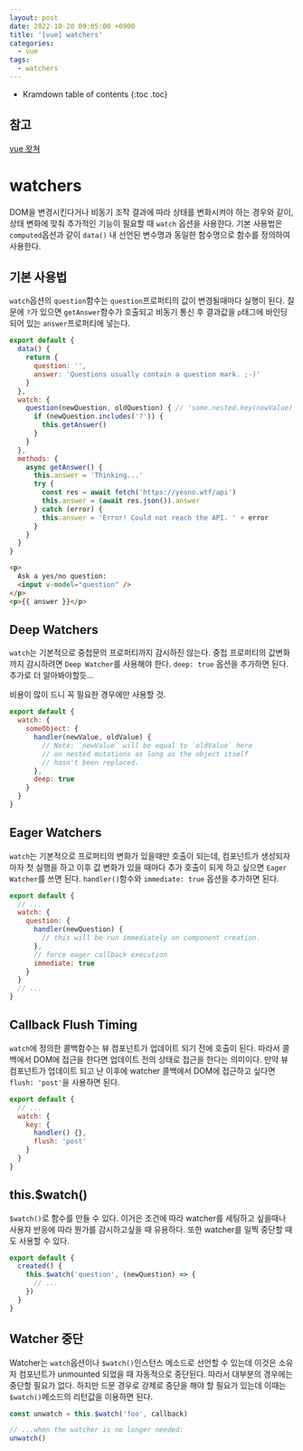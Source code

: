 ```yaml
---
layout: post
date: 2022-10-20 09:05:00 +0900
title: '[vue] watchers'
categories:
  - vue
tags:
  - watchers
---
```


* Kramdown table of contents
{:toc .toc}

## 참고

[vue 왓쳐](https://vuejs.org/guide/essentials/watchers.html)


# watchers

DOM을 변경시킨다거나 비동기 조작 결과에 따라 상태를 변화시켜야 하는 경우와 같이, 상태 변화에 맞춰 추가적인 기능이 필요할 때 `watch` 옵션을 사용한다. 
기본 사용법은 `computed`옵션과 같이 `data()` 내 선언된 변수명과 동일한 함수명으로 함수를 정의하여 사용한다. 


## 기본 사용법

`watch`옵션의 `question`함수는 `question`프로퍼티의 값이 변경될때마다 실행이 된다. 질문에 `?`가 있으면  `getAnswer`함수가 호출되고 비동기 통신 후 결과값을 `p`태그에 바인딩되어 있는 `answer`프로퍼티에 넣는다. 

```js
export default {
  data() {
    return {
      question: '',
      answer: 'Questions usually contain a question mark. ;-)'
    }
  },
  watch: {
    question(newQuestion, oldQuestion) { // 'some.nested.key(newValue) {}' 와 같이 '.'으로 연결된 경로로도 된다고 하는데 잘???
      if (newQuestion.includes('?')) {
        this.getAnswer()
      }
    }
  },
  methods: {
    async getAnswer() {
      this.answer = 'Thinking...'
      try {
        const res = await fetch('https://yesno.wtf/api')
        this.answer = (await res.json()).answer
      } catch (error) {
        this.answer = 'Error! Could not reach the API. ' + error
      }
    }
  }
}
```

```html
<p>
  Ask a yes/no question:
  <input v-model="question" />
</p>
<p>{{ answer }}</p>
```

## Deep Watchers

`watch`는 기본적으로 중첩문의 프로퍼티까지 감시하진 않는다. 중첩 프로퍼티의 값변화까지 감시하려면  `Deep Watcher`를 사용해야 한다. `deep: true` 옵션을 추가하면 된다. 추가로 더 알아봐야할듯...

비용이 많이 드니 꼭 필요한 경우에만 사용할 것.

```js
export default {
  watch: {
    someObject: {
      handler(newValue, oldValue) {
        // Note: `newValue` will be equal to `oldValue` here
        // on nested mutations as long as the object itself
        // hasn't been replaced.
      },
      deep: true
    }
  }
}
```

## Eager Watchers

`watch`는 기본적으로 프로퍼티의 변화가 있을때만 호출이 되는데, 컴포넌트가 생성되자 마자 첫 실행을 하고 이후 값 변화가 있을 때마다 추가 호출이 되게 하고 싶으면  `Eager Watcher`를 쓰면 된다. `handler()`함수와  `immediate: true` 옵션을 추가하면 된다. 

```js
export default {
  // ...
  watch: {
    question: {
      handler(newQuestion) {
        // this will be run immediately on component creation.
      },
      // force eager callback execution
      immediate: true
    }
  }
  // ...
}
```

## Callback Flush Timing

`watch`에 정의한 콜백함수는 뷰 컴포넌트가 업데이트 되기 전에 호출이 된다. 따라서 콜백에서 DOM에 접근을 한다면 업데이트 전의 상태로 접근을 한다는 의미이다. 만약 뷰 컴포넌트가 업데이트 되고 난 이후에 watcher 콜백에서 DOM에 접근하고 싶다면 `flush: 'post'`을 사용하면 된다. 

```js
export default {
  // ...
  watch: {
    key: {
      handler() {},
      flush: 'post'
    }
  }
}
```

## this.$watch()

`$watch()`로 함수를 만들 수 있다. 이거은 조건에 따라 watcher를 세팅하고 싶을때나 사용자 반응에 따라 뭔가를 감시하고싶을 때 유용하다. 또한 watcher를 일찍 중단할 때도 사용할 수 있다.

```js
export default {
  created() {
    this.$watch('question', (newQuestion) => {
      // ...
    })
  }
}
```


## Watcher 중단

Watcher는 `watch`옵션이나 `$watch()`인스턴스 메소드로 선언할 수 있는데 이것은 소유자 컴포넌트가 unmounted 되었을 때 자동적으로 중단된다. 따라서 대부분의 경우에는 중단할 필요가 없다. 하지만 드문 경우로 강제로 중단을 해야 할 필요가 있는데 이때는 `$watch()`메소드의 리턴값을 이용하면 된다. 


```js
const unwatch = this.$watch('foo', callback)

// ...when the watcher is no longer needed:
unwatch()
```